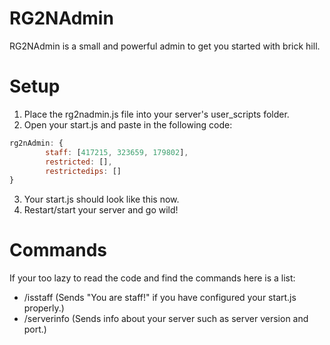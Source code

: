 # RG2NAdmin
RG2NAdmin is a small and powerful admin to get you started with brick hill.

# Setup

1. Place the rg2nadmin.js file into your server's user_scripts folder.
2. Open your start.js and paste in the following code: 
```javascript
rg2nAdmin: {
        staff: [417215, 323659, 179802],
        restricted: [],
        restrictedips: []
}
```
3. Your start.js should look like this now.
4. Restart/start your server and go wild!

# Commands
If your too lazy to read the code and find the commands here is a list:

- /isstaff (Sends "You are staff!" if you have configured your start.js properly.)
- /serverinfo (Sends info about your server such as server version and port.)

